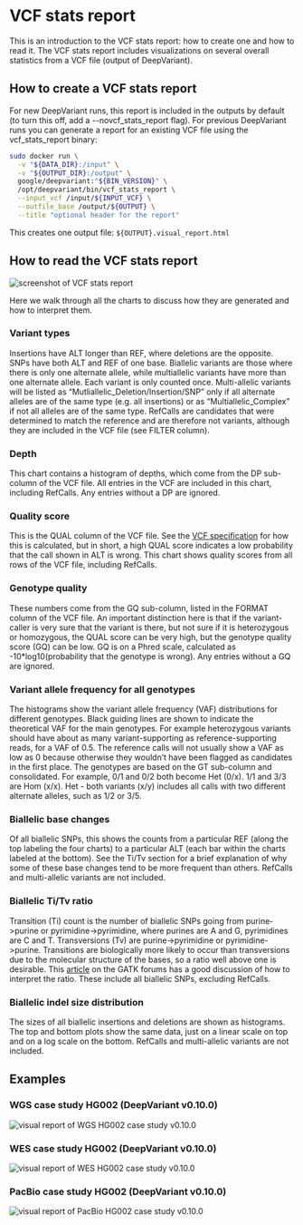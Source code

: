 # VCF stats report

This is an introduction to the VCF stats report: how to create one and how to
read it. The VCF stats report includes visualizations on several overall
statistics from a VCF file (output of DeepVariant).

## How to create a VCF stats report

For new DeepVariant runs, this report is included in the outputs by default (to
turn this off, add a --novcf_stats_report flag). For previous DeepVariant runs
you can generate a report for an existing VCF file using the vcf_stats_report
binary:

```bash
sudo docker run \
  -v "${DATA_DIR}:/input" \
  -v "${OUTPUT_DIR}:/output" \
  google/deepvariant:"${BIN_VERSION}" \
  /opt/deepvariant/bin/vcf_stats_report \
  --input_vcf /input/${INPUT_VCF} \
  --outfile_base /output/${OUTPUT} \
  --title "optional header for the report"
```

This creates one output file: `${OUTPUT}.visual_report.html`

## How to read the VCF stats report

![screenshot of VCF stats report](images/WGS_HG002.v0.10.0_visual_report.png)

Here we walk through all the charts to discuss how they are generated and how to
interpret them.

### Variant types

Insertions have ALT longer than REF, where deletions are the opposite. SNPs have
both ALT and REF of one base. Biallelic variants are those where there is only
one alternate allele, while multiallelic variants have more than one alternate
allele. Each variant is only counted once. Multi-allelic variants will be listed
as “Mutliallelic_Deletion/Insertion/SNP” only if all alternate alleles are of
the same type (e.g. all insertions) or as “Multiallelic_Complex” if not all
alleles are of the same type. RefCalls are candidates that were determined to
match the reference and are therefore not variants, although they are included
in the VCF file (see FILTER column).

### Depth

This chart contains a histogram of depths, which come from the DP sub-column of
the VCF file. All entries in the VCF are included in this chart, including
RefCalls. Any entries without a DP are ignored.

### Quality score

This is the QUAL column of the VCF file. See the [VCF specification] for how
this is calculated, but in short, a high QUAL score indicates a low probability
that the call shown in ALT is wrong. This chart shows quality scores from all
rows of the VCF file, including RefCalls.

### Genotype quality

These numbers come from the GQ sub-column, listed in the FORMAT column of the
VCF file. An important distinction here is that if the variant-caller is very
sure that the variant is there, but not sure if it is heterozygous or
homozygous, the QUAL score can be very high, but the genotype quality score (GQ)
can be low. GQ is on a Phred scale, calculated as -10*log10(probability that the
genotype is wrong). Any entries without a GQ are ignored.

### Variant allele frequency for all genotypes

The histograms show the variant allele frequency (VAF) distributions for
different genotypes. Black guiding lines are shown to indicate the theoretical
VAF for the main genotypes. For example heterozygous variants should have about
as many variant-supporting as reference-supporting reads, for a VAF of 0.5. The
reference calls will not usually show a VAF as low as 0 because otherwise they
wouldn’t have been flagged as candidates in the first place. The genotypes are
based on the GT sub-column and consolidated. For example, 0/1 and 0/2 both
become Het (0/x). 1/1 and 3/3 are Hom (x/x). Het - both variants (x/y) includes
all calls with two different alternate alleles, such as 1/2 or 3/5.

### Biallelic base changes

Of all biallelic SNPs, this shows the counts from a particular REF (along the
top labeling the four charts) to a particular ALT (each bar within the charts
labeled at the bottom). See the Ti/Tv section for a brief explanation of why
some of these base changes tend to be more frequent than others. RefCalls and
multi-allelic variants are not included.

### Biallelic Ti/Tv ratio

Transition (Ti) count is the number of biallelic SNPs going from purine->purine
or pyrimidine->pyrimidine, where purines are A and G, pyrimidines are C and T.
Transversions (Tv) are purine->pyrimidine or pyrimidine->purine. Transitions
are biologically more likely to occur than transversions due to the molecular
structure of the bases, so a ratio well above one is desirable. This
[article](https://gatkforums.broadinstitute.org/gatk/discussion/6308/evaluating-the-quality-of-a-variant-callset)
on the GATK forums has a good discussion of how to interpret the ratio. These
include all biallelic SNPs, excluding RefCalls.

### Biallelic indel size distribution

The sizes of all biallelic insertions and deletions are shown as histograms. The
top and bottom plots show the same data, just on a linear scale on top and on a
log scale on the bottom. RefCalls and multi-allelic variants are not included.

## Examples

### WGS case study HG002 (DeepVariant v0.10.0)

![visual report of WGS HG002 case study v0.10.0](images/WGS_HG002.v0.10.0_visual_report.png)

### WES case study HG002 (DeepVariant v0.10.0)

![visual report of WES HG002 case study v0.10.0](images/WES_HG002.v0.10.0_visual_report.png)

### PacBio case study HG002 (DeepVariant v0.10.0)

![visual report of PacBio HG002 case study v0.10.0](images/PacBio_HG002.v0.10.0_visual_report.png)

[VCF specification]: https://samtools.github.io/hts-specs/VCFv4.3.pdf
